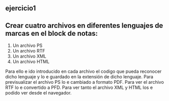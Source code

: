 ## ejercicio1
## Crear cuatro archivos en diferentes lenguajes de marcas en el block de notas:
<ol>
  <li> Un archivo PS </li>
  <li> Un archivo RTF </li>
  <li> Un archivo XML </li>
  <li> Un archivo HTML </li>
</ol>
 Para ello e ido introducido en cada archivo el codigo que pueda reconocer dicho lenguaje y lo e guardado en la extensión de dicho lenguaje.
 Para previsualizar el archivo PS lo e cambiado a formato PDF.
 Para ver el archivo RTF lo e convertido a PFD.
 Para ver tanto el archivo XML y HTML los e podido ver desde el navegador.
